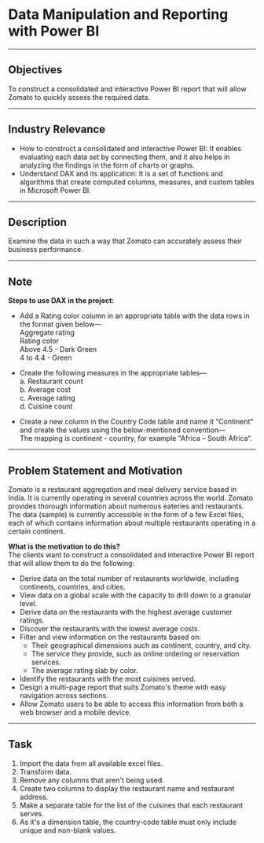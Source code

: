 # Data Manipulation and Reporting with Power BI

---

## Objectives

To construct a consolidated and interactive Power BI report that will allow Zomato to quickly assess the required data.

---

## Industry Relevance

- How to construct a consolidated and interactive Power BI: It enables evaluating each data set by connecting them, and it also helps in analyzing the findings in the form of charts or graphs.
- Understand DAX and its application: It is a set of functions and algorithms that create computed columns, measures, and custom tables in Microsoft Power BI.

---

## Description

Examine the data in such a way that Zomato can accurately assess their business performance.

---

## Note

**Steps to use DAX in the project:**

- Add a Rating color column in an appropriate table with the data rows in the format given below—  
  Aggregate rating  
  Rating color  
  Above 4.5 - Dark Green  
  4 to 4.4 - Green

- Create the following measures in the appropriate tables—  
  a. Restaurant count  
  b. Average cost  
  c. Average rating  
  d. Cuisine count

- Create a new column in the Country Code table and name it “Continent" and create the values using the below-mentioned convention—  
  The mapping is continent - country, for example "Africa – South Africa”.

---

## Problem Statement and Motivation

Zomato is a restaurant aggregation and meal delivery service based in India. It is currently operating in several countries across the world. Zomato provides thorough information about numerous eateries and restaurants. The data (sample) is currently accessible in the form of a few Excel files, each of which contains information about multiple restaurants operating in a certain continent.

**What is the motivation to do this?**  
The clients want to construct a consolidated and interactive Power BI report that will allow them to do the following:

- Derive data on the total number of restaurants worldwide, including continents, countries, and cities.
- View data on a global scale with the capacity to drill down to a granular level.
- Derive data on the restaurants with the highest average customer ratings.
- Discover the restaurants with the lowest average costs.
- Filter and view information on the restaurants based on:
  - Their geographical dimensions such as continent, country, and city.
  - The service they provide, such as online ordering or reservation services.
  - The average rating slab by color.
- Identify the restaurants with the most cuisines served.
- Design a multi-page report that suits Zomato's theme with easy navigation across sections.
- Allow Zomato users to be able to access this information from both a web browser and a mobile device.

---

## Task

1. Import the data from all available excel files.
2. Transform data.
3. Remove any columns that aren't being used.
4. Create two columns to display the restaurant name and restaurant address.
5. Make a separate table for the list of the cuisines that each restaurant serves.
6. As it's a dimension table, the country-code table must only include unique and non-blank values.
